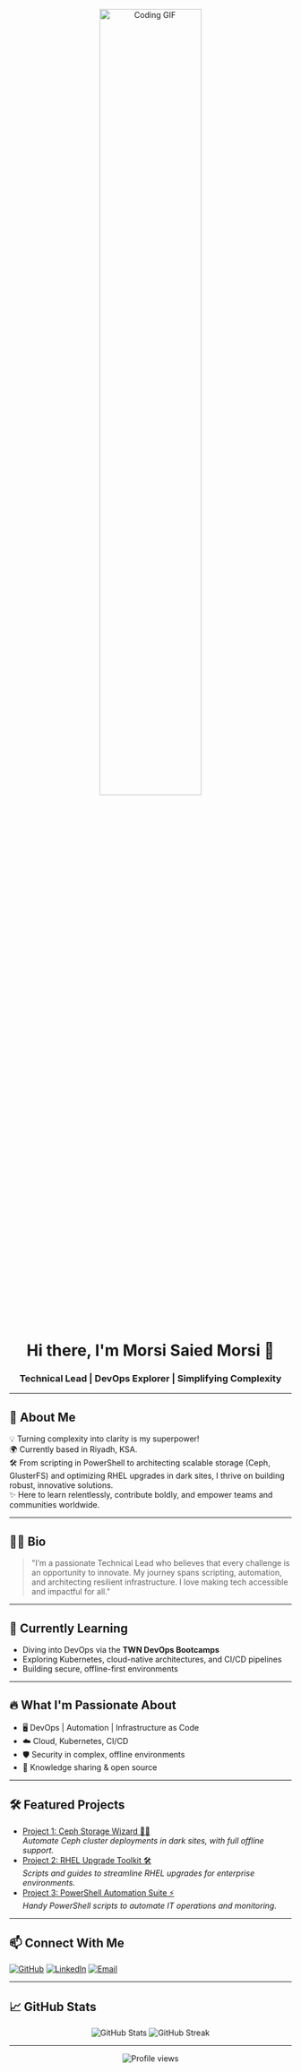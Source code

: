 <!-- Banner GIF (replace link with your favorite) -->
<p align="center">
  <img src="https://media.giphy.com/media/qgQUggAC3Pfv687qPC/giphy.gif" alt="Coding GIF" width="60%" />
</p>

<h1 align="center">Hi there, I'm Morsi Saied Morsi 👋</h1>
<h3 align="center">Technical Lead | DevOps Explorer | Simplifying Complexity</h3>

---

## 🚀 About Me

💡 Turning complexity into clarity is my superpower!  
🌍 Currently based in Riyadh, KSA.  
🛠️ From scripting in PowerShell to architecting scalable storage (Ceph, GlusterFS) and optimizing RHEL upgrades in dark sites, I thrive on building robust, innovative solutions.  
✨ Here to learn relentlessly, contribute boldly, and empower teams and communities worldwide.

---

## 👨‍💻 Bio

> "I’m a passionate Technical Lead who believes that every challenge is an opportunity to innovate. My journey spans scripting, automation, and architecting resilient infrastructure. I love making tech accessible and impactful for all."

---

## 🌱 Currently Learning

- Diving into DevOps via the **TWN DevOps Bootcamps**
- Exploring Kubernetes, cloud-native architectures, and CI/CD pipelines
- Building secure, offline-first environments

---

## 🔥 What I'm Passionate About

- 🖥️ DevOps | Automation | Infrastructure as Code
- ☁️ Cloud, Kubernetes, CI/CD
- 🛡️ Security in complex, offline environments
- 🤝 Knowledge sharing & open source

---

## 🛠️ Featured Projects

<!-- Replace these with your actual repos or let me fetch them for you! -->
- [Project 1: Ceph Storage Wizard 🧙‍♂️](https://github.com/morsi-VRTS/ceph-storage-wizard)  
  *Automate Ceph cluster deployments in dark sites, with full offline support.*
- [Project 2: RHEL Upgrade Toolkit 🛠️](https://github.com/morsi-VRTS/rhel-upgrade-toolkit)  
  *Scripts and guides to streamline RHEL upgrades for enterprise environments.*
- [Project 3: PowerShell Automation Suite ⚡](https://github.com/morsi-VRTS/powershell-automation-suite)  
  *Handy PowerShell scripts to automate IT operations and monitoring.*

---

## 📫 Connect With Me

<p align="left">
  <a href="https://github.com/morsi-VRTS" target="_blank"><img alt="GitHub" src="https://img.shields.io/badge/GitHub-181717?style=for-the-badge&logo=github&logoColor=white"/></a>
  <a href="https://www.linkedin.com/in/morsi-saeid/" target="_blank"><img alt="LinkedIn" src="https://img.shields.io/badge/LinkedIn-0A66C2?style=for-the-badge&logo=linkedin&logoColor=white"/></a>
  <a href="mailto:morsi.s.morsi@hotmail.com"><img alt="Email" src="https://img.shields.io/badge/Email-D14836?style=for-the-badge&logo=gmail&logoColor=white"/></a>
</p>

---

## 📈 GitHub Stats

<p align="center">
  <img src="https://github-readme-stats.vercel.app/api?username=morsi-VRTS&show_icons=true&theme=radical" alt="GitHub Stats"/>
  <img src="https://github-readme-streak-stats.herokuapp.com/?user=morsi-VRTS&theme=radical" alt="GitHub Streak"/>
</p>

---

<p align="center">
  <img src="https://komarev.com/ghpvc/?username=morsi-VRTS&style=for-the-badge" alt="Profile views"/>
</p>
